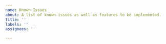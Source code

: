 ```yaml
---
name: Known Issues
about: A list of known issues as well as features to be implemented.
title: ''
labels: ''
assignees: ''

---
```



